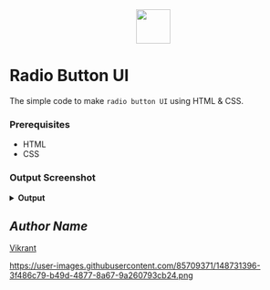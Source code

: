 <div align="center">
  <img height="60" src="https://user-images.githubusercontent.com/85709371/153715643-d0d2a5b8-3be9-41bc-9885-de1dc5808a20.png">
</div>

# Radio Button UI
The simple code to make `radio button UI` using HTML & CSS.

### Prerequisites
- HTML
- CSS

### Output Screenshot
<details><summary><b>Output</b></summary>
  <p align="center">
    <a href="Outputs/progress-bar.png"><img src="https://user-images.githubusercontent.com/85709371/156918259-f34a8474-cfb6-4ebd-ab82-3c08e3dd443f.png" alt="progress-bar"></a>
  </p>
</details>

## *Author Name*
[Vikrant](https://github.com/vikrant-v28)

https://user-images.githubusercontent.com/85709371/148731396-3f486c79-b49d-4877-8a67-9a260793cb24.png
